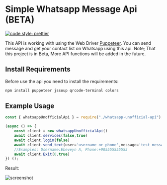 # Simple Whatsapp Message Api (BETA)
[![code style: prettier](https://img.shields.io/badge/code_style-prettier-ff69b4.svg?style=flat-square)](https://github.com/prettier/prettier)

This API is working with using the Web Driver [Puppeteer](https://github.com/puppeteer/puppeteer). You can send message and get your contact list on Whatsapp using this api. Note; That this project is in Beta, More API functions will be added in the future.  

## Install Requirements
Before use the api you need to install the requirements:
```bash
npm install puppeteer jssoup qrcode-terminal colors
```

## Example Usage
```javascript
const { whatsappUnofficialApi } = require("./whatsapp-unofficial-api");

(async () => {
    const client = new whatsappUnofficialApi()
    await client.services(false,true)
    await client.login(false)
    await client.send_text(user='username or phone',message='test message',range=1)
    //Examples; Username:Ebeveyn A, Phone:+905555555555
    await client.Exit(0,true)
}) ();
```
Result:

<img alt="screenshot" src="![screenshot_0](https://user-images.githubusercontent.com/91368666/134770568-702edb66-233a-479f-a595-1c80f19635a5.PNG)">
